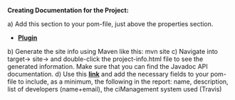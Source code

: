 

**Creating Documentation for the Project:**

a) Add this section to your pom-file, just above the properties section.


* <a href="https://docs.google.com/document/d/1C7_n6UIj_yp6HwWsPGRsn08sP0-iuXQR8fbazT2DZ68/edit" target="_blank">**Plugin**</a>


b) Generate the site info using Maven like this: mvn site
c) Navigate into target→ site→ and double-click the project-info.html file to see the generated information. Make sure that you can find the Javadoc API documentation.
d) Use this <a href="https://maven.apache.org/ref/3.6.0/maven-model/maven.html" target="_blank">**link**</a> and add the necessary  fields to your pom-file to include, as a minimum, the following in the report: name, description, list of developers (name+email), the ciManagement system used (Travis)
























